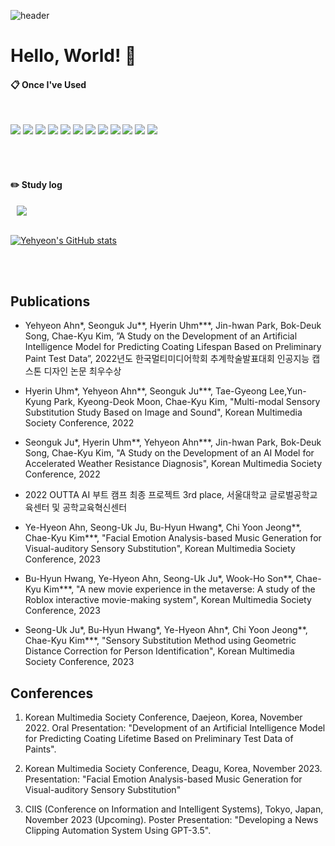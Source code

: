 ![header](https://capsule-render.vercel.app/api?type=waving&text=Yehyeon)

# Hello, World! 👋

####  :clipboard: Once I've Used 
  
 <br/>
  
<img src="https://img.shields.io/badge/JAVA-007396?style=for-the-badge&logo=Java&logoColor=white"> <img src="https://img.shields.io/badge/JavaScript-F7DF1E?style=for-the-badge&logo=JavaScript&logoColor=white">
<img src="https://img.shields.io/badge/Python-6DB33F?style=for-the-badge&logo=Python&logoColor=white"> <img src="https://img.shields.io/badge/HTML5-E34F26?style=for-the-badge&logo=HTML5&logoColor=white">
<img src="https://img.shields.io/badge/CSS3-1572B6?style=for-the-badge&logo=CSS3&logoColor=white"> <img src="https://img.shields.io/badge/MySQL-4479A1?style=for-the-badge&logo=MySQL&logoColor=white"> 
<img src="https://img.shields.io/badge/aws-232F3E?style=for-the-badge&logo=Amazon aws&logoColor=white">
<img src="https://img.shields.io/badge/Eclipse-2C2255?style=for-the-badge&logo=Eclipse%20IDE&logoColor=white">
<img src="https://img.shields.io/badge/github-181717?style=for-the-badge&logo=github&logoColor=white">
<img src="https://img.shields.io/badge/VSCode-007ACC?style=for-the-badge&logo=VisualStudioCode&logoColor=white">
<img src="https://img.shields.io/badge/PyTorch-EE4C2C?style=for-the-badge&logo=PyTorch&logoColor=white">
<img src="https://img.shields.io/badge/TensorFlow-FF6F00?style=for-the-badge&logo=TensorFlow&logoColor=white">

 
   <br/>
   <br/>
 
#### :pencil2: Study log

<a href="https://busansudal.tistory.com/">
    <img 
        src="http://img.shields.io/badge/-Tech%20Blog-655ced?style=flat&logo=github&link=https://alpox.kr"
        style="height : auto; margin-left : 10px; margin-right : 10px;"/>
</a>

 
<br/>
<br/>
  
[![Yehyeon's GitHub stats](https://github-readme-stats.vercel.app/api?username=AnYeHyeon&include_all_commits=true&theme=nord&hide_border=true&count_private=true)](https://github.com/AnYeHyeon/github-readme-stats)

<br/>
<br/>

## Publications
- Yehyeon Ahn*, Seonguk Ju**, Hyerin Uhm***, Jin-hwan Park, Bok-Deuk Song, Chae-Kyu Kim, ”A Study on the Development of an Artificial Intelligence Model for Predicting Coating Lifespan Based on Preliminary Paint Test Data”, 2022년도 한국멀티미디어학회 추계학술발표대회 인공지능 캡스톤 디자인 논문 최우수상

- Hyerin Uhm*, Yehyeon Ahn**, Seonguk Ju***, Tae-Gyeong Lee,Yun-Kyung Park, Kyeong-Deok Moon, Chae-Kyu Kim, "Multi-modal Sensory Substitution Study Based on Image and Sound", Korean Multimedia Society Conference, 2022

- Seonguk Ju*, Hyerin Uhm**, Yehyeon Ahn***, Jin-hwan Park, Bok-Deuk Song, Chae-Kyu Kim, "A Study on the Development of an AI Model for Accelerated Weather Resistance Diagnosis", Korean Multimedia Society Conference, 2022

- 2022 OUTTA AI 부트 캠프 최종 프로젝트 3rd place, 서울대학교 글로벌공학교육센터 및 공학교육혁신센터

- Ye-Hyeon Ahn, Seong-Uk Ju, Bu-Hyun Hwang*, Chi Yoon Jeong**, Chae-Kyu Kim***, "Facial Emotion Analysis-based Music Generation for Visual-auditory Sensory Substitution", Korean Multimedia Society Conference, 2023
- Bu-Hyun Hwang, Ye-Hyeon Ahn, Seong-Uk Ju*, Wook-Ho Son**, Chae-Kyu Kim***, "A new movie experience in the metaverse: A study of the Roblox interactive movie-making system", Korean Multimedia Society Conference, 2023
- ﻿Seong-Uk Ju*, Bu-Hyun Hwang*, Ye-Hyeon Ahn*, Chi Yoon Jeong**, Chae-Kyu Kim***, "﻿Sensory Substitution Method using Geometric Distance Correction for Person Identification", Korean Multimedia Society Conference, 2023

## Conferences
1. Korean Multimedia Society Conference, Daejeon, Korea, November 2022. Oral Presentation: "Development of an Artificial Intelligence Model for Predicting Coating Lifetime Based on Preliminary Test Data of Paints".

2. Korean Multimedia Society Conference, Deagu, Korea, November 2023. Presentation: "Facial Emotion Analysis-based Music Generation for Visual-auditory Sensory Substitution"

3. CIIS (Conference on Information and Intelligent Systems), Tokyo, Japan, November 2023 (Upcoming). Poster Presentation: "Developing a News Clipping Automation System Using GPT-3.5".
